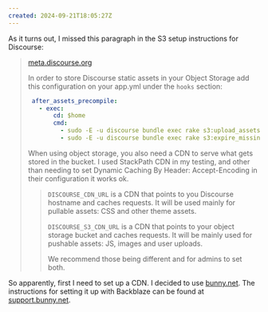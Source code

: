 ```yaml
---
created: 2024-09-21T18:05:27Z
---
```


As it turns out, I missed this paragraph in the S3 setup instructions for Discourse:

> [meta.discourse.org](https://meta.discourse.org/t/configure-an-s3-compatible-object-storage-provider-for-uploads/148916)
>
> In order to store Discourse static assets in your Object Storage add this configuration on your app.yml under the `hooks` section:
>
>```yaml
>  after_assets_precompile:
>    - exec:
>        cd: $home
>        cmd:
>          - sudo -E -u discourse bundle exec rake s3:upload_assets
>          - sudo -E -u discourse bundle exec rake s3:expire_missing_assets
> ```
>
> When using object storage, you also need a CDN to serve what gets stored in the bucket. I used StackPath CDN in my testing, and other than needing to set Dynamic Caching By Header: Accept-Encoding in their configuration it works ok.
>
> > `DISCOURSE_CDN_URL` is a CDN that points to you Discourse hostname and caches requests. It will be used mainly for pullable assets: CSS and other theme assets.
> >
> > `DISCOURSE_S3_CDN_URL` is a CDN that points to your object storage bucket and caches requests. It will be mainly used for pushable assets: JS, images and user uploads.
> >
> > We recommend those being different and for admins to set both.


So apparently, first I need to set up a CDN. I decided to use [bunny.net](https://bunny.net/). The instructions for setting it up with Backblaze can be found at [support.bunny.net](https://support.bunny.net/hc/en-us/articles/360018649972-How-to-speed-up-your-Backblaze-B2-file-delivery-with-Bunny-CDN).
